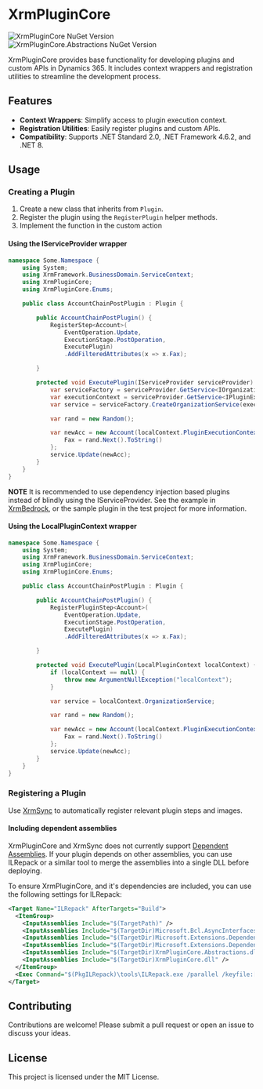 # XrmPluginCore
![XrmPluginCore NuGet Version](https://img.shields.io/nuget/v/XrmPluginCore?label=XrmPluginCore%20NuGet) ![XrmPluginCore.Abstractions NuGet Version](https://img.shields.io/nuget/v/XrmPluginCore.Abstractions?label=Abstractions%20NuGet)

XrmPluginCore provides base functionality for developing plugins and custom APIs in Dynamics 365. It includes context wrappers and registration utilities to streamline the development process.

## Features

- **Context Wrappers**: Simplify access to plugin execution context.
- **Registration Utilities**: Easily register plugins and custom APIs.
- **Compatibility**: Supports .NET Standard 2.0, .NET Framework 4.6.2, and .NET 8.

## Usage

### Creating a Plugin

1. Create a new class that inherits from `Plugin`.
2. Register the plugin using the `RegisterPlugin` helper methods.
3. Implement the function in the custom action

#### Using the IServiceProvider wrapper

```csharp
namespace Some.Namespace {
    using System;
    using XrmFramework.BusinessDomain.ServiceContext;
    using XrmPluginCore;
    using XrmPluginCore.Enums;

    public class AccountChainPostPlugin : Plugin {

        public AccountChainPostPlugin() {
            RegisterStep<Account>(
                EventOperation.Update,
                ExecutionStage.PostOperation,
                ExecutePlugin)
                .AddFilteredAttributes(x => x.Fax);

        }

        protected void ExecutePlugin(IServiceProvider serviceProvider) {
            var serviceFactory = serviceProvider.GetService<IOrganizationServiceFactory>();
            var executionContext = serviceProvider.GetService<IPluginExecutionContext>();
            var service = serviceFactory.CreateOrganizationService(executionContext.UserId);

            var rand = new Random();

            var newAcc = new Account(localContext.PluginExecutionContext.PrimaryEntityId) {
                Fax = rand.Next().ToString()
            };
            service.Update(newAcc);
        }
    }
}
```

**NOTE** It is recommended to use dependency injection based plugins instead of blindly using the IServiceProvider. See the example in [XrmBedrock](https://github.com/delegateas/XrmBedrock), or the sample plugin in the test project for more information.

#### Using the LocalPluginContext wrapper

```csharp
namespace Some.Namespace {
    using System;
    using XrmFramework.BusinessDomain.ServiceContext;
    using XrmPluginCore;
    using XrmPluginCore.Enums;

    public class AccountChainPostPlugin : Plugin {

        public AccountChainPostPlugin() {
            RegisterPluginStep<Account>(
                EventOperation.Update,
                ExecutionStage.PostOperation,
                ExecutePlugin)
                .AddFilteredAttributes(x => x.Fax);

        }

        protected void ExecutePlugin(LocalPluginContext localContext) {
            if (localContext == null) {
                throw new ArgumentNullException("localContext");
            }

            var service = localContext.OrganizationService;

            var rand = new Random();

            var newAcc = new Account(localContext.PluginExecutionContext.PrimaryEntityId) {
                Fax = rand.Next().ToString()
            };
            service.Update(newAcc);
        }
    }
}
```

### Registering a Plugin

Use [XrmSync](https://github.com/delegateas/XrmSync) to automatically register relevant plugin steps and images.

#### Including dependent assemblies

XrmPluginCore and XrmSync does not currently support [Dependent Assemblies](https://learn.microsoft.com/en-us/power-apps/developer/data-platform/build-and-package). If your plugin depends on other assemblies, you can use ILRepack or a similar tool to merge the assemblies into a single DLL before deploying.

To ensure XrmPluginCore, and it's dependencies are included, you can use the following settings for ILRepack:
```xml
<Target Name="ILRepack" AfterTargets="Build">
  <ItemGroup>
    <InputAssemblies Include="$(TargetPath)" />
    <InputAssemblies Include="$(TargetDir)Microsoft.Bcl.AsyncInterfaces.dll" />
    <InputAssemblies Include="$(TargetDir)Microsoft.Extensions.DependencyInjection.Abstractions.dll" />
    <InputAssemblies Include="$(TargetDir)Microsoft.Extensions.DependencyInjection.dll" />
    <InputAssemblies Include="$(TargetDir)XrmPluginCore.Abstractions.dll" />
    <InputAssemblies Include="$(TargetDir)XrmPluginCore.dll" />
  </ItemGroup>
  <Exec Command="$(PkgILRepack)\tools\ILRepack.exe /parallel /keyfile:[yourkey].snk /lib:$(TargetDir) /out:$(TargetDir)ILMerged.$(TargetFileName) @(InputAssemblies -> '%(Identity)', ' ')" />
</Target>
```

## Contributing

Contributions are welcome! Please submit a pull request or open an issue to discuss your ideas.

## License

This project is licensed under the MIT License.
